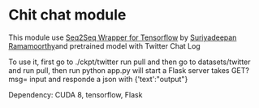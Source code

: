# Chit chat module

This module use [Seq2Seq Wrapper for Tensorflow](https://github.com/suriyadeepan/practical_seq2seq) by [Suriyadeepan Ramamoorthy](https://github.com/suriyadeepan)and pretrained model with Twitter Chat Log

To use it, first go to ./ckpt/twitter run pull and then go to datasets/twitter and run pull, then run python app.py will start a Flask server takes GET?msg= input and responde a json with {'text':"output"}

Dependency: CUDA 8, tensorflow, Flask
